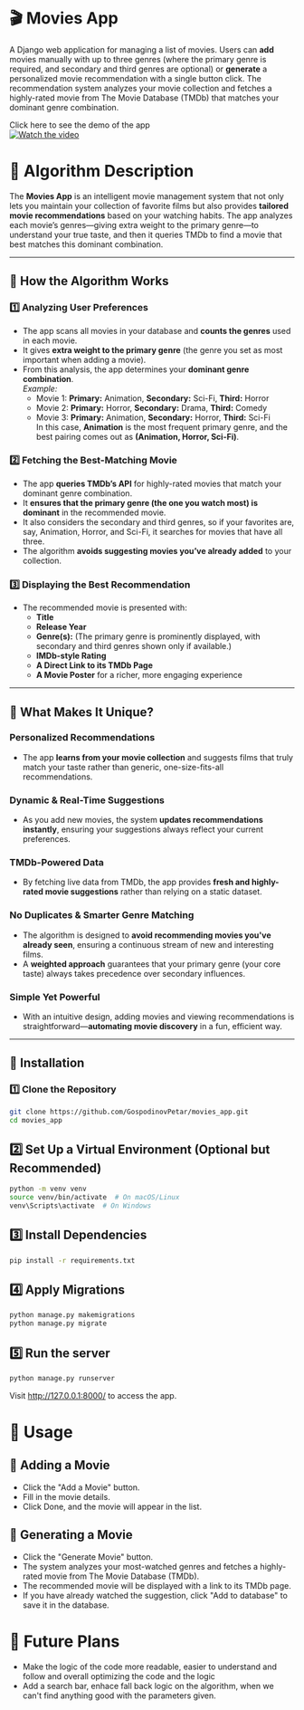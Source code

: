 # 🎬 Movies App

A Django web application for managing a list of movies. Users can **add** movies manually with up to three genres (where the primary genre is required, and secondary and third genres are optional) or **generate** a personalized movie recommendation with a single button click. The recommendation system analyzes your movie collection and fetches a highly-rated movie from The Movie Database (TMDb) that matches your dominant genre combination.

Click here to see the demo of the app <br>
<a href="https://www.youtube.com/watch?v=AcFWwOKz7fc" target="_blank">
  <img src="https://img.youtube.com/vi/AcFWwOKz7fc/0.jpg" alt="Watch the video" />
</a>


# 📌 Algorithm Description

The **Movies App** is an intelligent movie management system that not only lets you maintain your collection of favorite films but also provides **tailored movie recommendations** based on your watching habits. The app analyzes each movie’s genres—giving extra weight to the primary genre—to understand your true taste, and then it queries TMDb to find a movie that best matches this dominant combination.

---

## 🧠 How the Algorithm Works

### 1️⃣ Analyzing User Preferences
- The app scans all movies in your database and **counts the genres** used in each movie.
- It gives **extra weight to the primary genre** (the genre you set as most important when adding a movie).
- From this analysis, the app determines your **dominant genre combination**.  
  *Example:*  
  - Movie 1: **Primary:** Animation, **Secondary:** Sci-Fi, **Third:** Horror  
  - Movie 2: **Primary:** Horror, **Secondary:** Drama, **Third:** Comedy  
  - Movie 3: **Primary:** Animation, **Secondary:** Horror, **Third:** Sci-Fi  
  In this case, **Animation** is the most frequent primary genre, and the best pairing comes out as **(Animation, Horror, Sci-Fi)**.

### 2️⃣ Fetching the Best-Matching Movie
- The app **queries TMDb’s API** for highly-rated movies that match your dominant genre combination.
- It **ensures that the primary genre (the one you watch most) is dominant** in the recommended movie.
- It also considers the secondary and third genres, so if your favorites are, say, Animation, Horror, and Sci-Fi, it searches for movies that have all three.
- The algorithm **avoids suggesting movies you’ve already added** to your collection.

### 3️⃣ Displaying the Best Recommendation
- The recommended movie is presented with:
  - **Title**
  - **Release Year**
  - **Genre(s):** (The primary genre is prominently displayed, with secondary and third genres shown only if available.)
  - **IMDb-style Rating**
  - **A Direct Link to its TMDb Page**
  - **A Movie Poster** for a richer, more engaging experience

---

## 🚀 What Makes It Unique?

### Personalized Recommendations
- The app **learns from your movie collection** and suggests films that truly match your taste rather than generic, one-size-fits-all recommendations.

### Dynamic & Real-Time Suggestions
- As you add new movies, the system **updates recommendations instantly**, ensuring your suggestions always reflect your current preferences.

### TMDb-Powered Data
- By fetching live data from TMDb, the app provides **fresh and highly-rated movie suggestions** rather than relying on a static dataset.

### No Duplicates & Smarter Genre Matching
- The algorithm is designed to **avoid recommending movies you've already seen**, ensuring a continuous stream of new and interesting films.
- A **weighted approach** guarantees that your primary genre (your core taste) always takes precedence over secondary influences.

### Simple Yet Powerful
- With an intuitive design, adding movies and viewing recommendations is straightforward—**automating movie discovery** in a fun, efficient way.


---

## 📌 Installation

### 1️⃣ Clone the Repository
```bash
git clone https://github.com/GospodinovPetar/movies_app.git
cd movies_app
```

## 2️⃣ Set Up a Virtual Environment (Optional but Recommended)
```bash
python -m venv venv
source venv/bin/activate  # On macOS/Linux
venv\Scripts\activate  # On Windows
```

## 3️⃣ Install Dependencies
```bash
pip install -r requirements.txt
```

## 4️⃣ Apply Migrations
```bash
python manage.py makemigrations
python manage.py migrate
```

## 5️⃣ Run the server
```bash
python manage.py runserver
```

Visit http://127.0.0.1:8000/ to access the app.

# 📌 Usage

## 🎥 Adding a Movie
* Click the "Add a Movie" button.
* Fill in the movie details.
* Click Done, and the movie will appear in the list.
## 🔄 Generating a Movie
* Click the "Generate Movie" button.
* The system analyzes your most-watched genres and fetches a highly-rated movie from The Movie Database (TMDb).
* The recommended movie will be displayed with a link to its TMDb page.
* If you have already watched the suggestion, click "Add to database" to save it in the database.

# 📌 Future Plans
- Make the logic of the code more readable, easier to understand and follow and overall optimizing the code and the logic
- Add a search bar, enhace fall back logic on the algorithm, when we can't find anything good with the parameters given.


